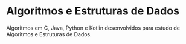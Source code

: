 # Algoritmos e Estruturas de Dados

Algoritmos em C, Java, Python e Kotlin desenvolvidos para estudo de Algoritmos e Estruturas de Dados.



